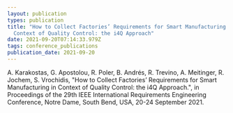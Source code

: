 ```yaml
---
layout: publication
types: publication
title: "How to Collect Factories’ Requirements for Smart Manufacturing in
  Context of Quality Control: the i4Q Approach"
date: 2021-09-20T07:14:33.979Z
tags: conference_publications
publication_date: 2021-09-20
---
```

<!--StartFragment-->

A. Karakostas, G. Apostolou, R. Poler, B. Andrés, R. Trevino, A. Meitinger, R. Jochem, S. Vrochidis, "How to Collect Factories’ Requirements for Smart Manufacturing in Context of Quality Control: the i4Q Approach.", in Proceedings of the 29th IEEE International Requirements Engineering Conference, Notre Dame, South Bend, USA, 20-24 September 2021.

<!--EndFragment-->